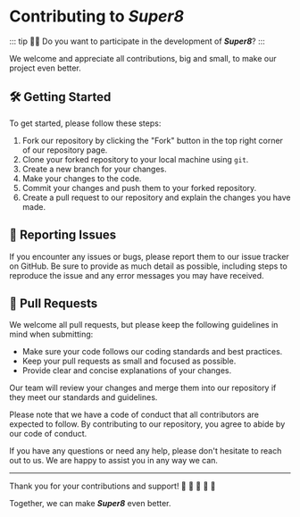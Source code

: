# Contributing to ***Super8***

::: tip 👨‍💻  Do you want to participate in the development of ***Super8***?
:::

We welcome and appreciate all contributions, big and small, to make our project even better.

## 🛠️ Getting Started

To get started, please follow these steps:

1. Fork our repository by clicking the "Fork" button in the top right corner of our repository page.
2. Clone your forked repository to your local machine using <code>git</code>.
3. Create a new branch for your changes.
4. Make your changes to the code.
5. Commit your changes and push them to your forked repository.
6. Create a pull request to our repository and explain the changes you have made.

## 🐛 Reporting Issues

If you encounter any issues or bugs, please report them to our issue tracker on GitHub. Be sure to provide as much detail as possible, including steps to reproduce the issue and any error messages you may have received.

## 🤝 Pull Requests

We welcome all pull requests, but please keep the following guidelines in mind when submitting:

- Make sure your code follows our coding standards and best practices.
- Keep your pull requests as small and focused as possible.
- Provide clear and concise explanations of your changes.

Our team will review your changes and merge them into our repository if they meet our standards and guidelines.

Please note that we have a code of conduct that all contributors are expected to follow. By contributing to our repository, you agree to abide by our code of conduct.

If you have any questions or need any help, please don't hesitate to reach out to us. We are happy to assist you in any way we can.

---

Thank you for your contributions and support! 🧡 💛 💚 💙 💜

Together, we can make ***Super8*** even better.
